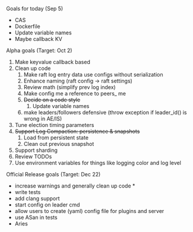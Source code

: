 Goals for today (Sep 5)

* CAS
* Dockerfile
* Update variable names
* Maybe callback KV

Alpha goals (Target: Oct 2)

1. Make keyvalue callback based
2. Clean up code
   1. Make raft log entry data use configs without serialization
   2. Enhance naming (raft config -> raft settings)
   3. Review math (simplify prev log index)
   4. Make config me a reference to peers_ me
   5. ~~Decide on a code style~~
      1. Update variable names
   6. make leaders/followers defensive (throw exception if leader_id() is wrong in AE/IS)
3. Tune election timing parameters
4. ~~Support Log Compaction: persistence & snapshots~~
   1. Load from persistent state
   2. Clean out previous snapshot
5. Support sharding
6. Review TODOs
7. Use environment variables for things like logging color and log level

Official Release goals (Target: Dec 22)

* increase warnings and generally clean up code
   *
* write tests
* add clang support
* start config on leader cmd
* allow users to create (yaml) config file for plugins and server
* use ASan in tests
* Aries
